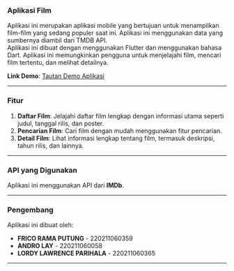 ### Aplikasi Film
Aplikasi ini merupakan aplikasi mobile yang bertujuan untuk menampilkan film-film yang sedang populer saat ini. Aplikasi ini menggunakan data yang sumbernya diambil dari TMDB API.  
Aplikasi ini dibuat dengan menggunakan Flutter dan menggunakan bahasa Dart. Aplikasi ini memungkinkan pengguna untuk menjelajahi film, mencari film tertentu, dan melihat detailnya.

**Link Demo**: [Tautan Demo Aplikasi](#)

---

### Fitur
1. **Daftar Film**: Jelajahi daftar film lengkap dengan informasi utama seperti judul, tanggal rilis, dan poster.
2. **Pencarian Film**: Cari film dengan mudah menggunakan fitur pencarian.
3. **Detail Film**: Lihat informasi lengkap tentang film, termasuk deskripsi, tahun rilis, dan lainnya.

---

### API yang Digunakan
Aplikasi ini menggunakan API dari **IMDb**.

---

### Pengembang
Aplikasi ini dibuat oleh:
- **FRICO RAMA PUTUNG** - 220211060359
- **ANDRO LAY** - 220211060058
- **LORDY LAWRENCE PARIHALA** - 220211060365

---
